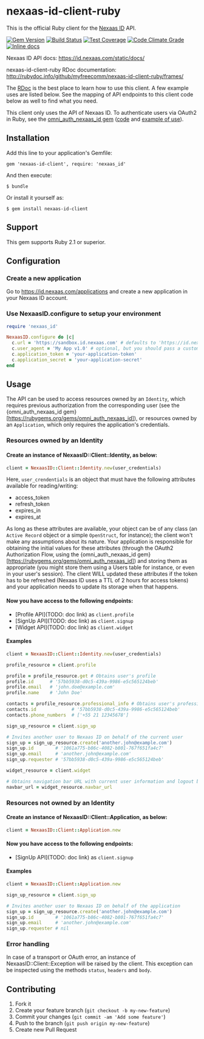 # nexaas-id-client-ruby

This is the official Ruby client for the [Nexaas ID](https://id.nexaas.com) API.

[![Gem Version](https://badge.fury.io/rb/nexaas-id-client.png)](https://rubygems.org/gems/nexaas-id-client)
[![Build Status](https://travis-ci.org/myfreecomm/nexaas-id-client-ruby.png?branch=master)](https://travis-ci.org/myfreecomm/nexaas-id-client-ruby)
[![Test Coverage](https://coveralls.io/repos/myfreecomm/nexaas-id-client-ruby/badge.png?branch=master)](https://coveralls.io/r/myfreecomm/nexaas-id-client-ruby)
[![Code Climate Grade](https://codeclimate.com/github/myfreecomm/nexaas-id-client-ruby.png)](https://codeclimate.com/github/myfreecomm/nexaas-id-client-ruby)
[![Inline docs](http://inch-ci.org/github/myfreecomm/nexaas-id-client-ruby.svg)](http://inch-ci.org/github/myfreecomm/nexaas-id-client-ruby)

Nexaas ID API docs: https://id.nexaas.com/static/docs/

nexaas-id-client-ruby RDoc documentation: http://rubydoc.info/github/myfreecomm/nexaas-id-client-ruby/frames/

The [RDoc](http://rubydoc.info/github/myfreecomm/nexaas-id-client-ruby/frames/) is the best place to learn how to use this client. A few example uses are listed below. See the mapping of API endpoints to this client code below as well to find what you need.

This client only uses the API of Nexaas ID. To authenticate users via OAuth2 in Ruby, see the [omni_auth_nexaas_id gem](https://rubygems.org/gems/omni_auth_nexaas_id) ([code](https://github.com/myfreecomm/omniauth-nexaas_id) and [example of use](https://github.com/myfreecomm/nexaas-id-demo-apps)).

## Installation

Add this line to your application's Gemfile:

    gem 'nexaas-id-client', require: 'nexaas_id'

And then execute:

    $ bundle

Or install it yourself as:

    $ gem install nexaas-id-client

## Support

This gem supports Ruby 2.1 or superior.

## Configuration

### Create a new application

Go to https://id.nexaas.com/applications and create a new application in your Nexaas ID account.

### Use NexaasID.configure to setup your environment

```ruby
require 'nexaas_id'

NexaasID.configure do |c|
  c.url = 'https://sandbox.id.nexaas.com' # defaults to 'https://id.nexaas.com' if omitted
  c.user_agent = 'My App v1.0' # optional, but you should pass a custom user-agent identifying your app
  c.application_token = 'your-application-token'
  c.application_secret = 'your-application-secret'
end
```

## Usage

The API can be used to access resources owned by an `Identity`, which requires previous authorization from the
corresponding user (see the {omni_auth_nexaas_id gem}[https://rubygems.org/gems/omni_auth_nexaas_id]),
or resources owned by an `Application`, which only requires the application's credentials.

### Resources owned by an Identity

#### Create an instance of NexaasID::Client::Identity, as below:

```ruby
client = NexaasID::Client::Identity.new(user_credentials)
```

Here, `user_crendentials` is an object that must have the following attributes available for reading/writing:
* access_token
* refresh_token
* expires_in
* expires_at

As long as these attributes are available, your object can be of any class (an `Active Record` object or a
simple `OpenStruct`, for instance); the client won't make any assumptions about its nature. Your application is responsible
for obtaining the initial values for these attributes (through the OAuth2 Authorization Flow, using the
{omni_auth_nexaas_id gem}[https://rubygems.org/gems/omni_auth_nexaas_id]) and storing them as appropriate
(you might store them using a Users table for instance, or even in your user's session). The client WILL updated these
attributes if the token has to be refreshed (Nexaas ID uses a TTL of 2 hours for access tokens) and your application
needs to update its storage when that happens.

#### Now you have access to the following endpoints:

* [Profile API](TODO: doc link) as `client.profile`
* [SignUp API](TODO: doc link) as `client.signup`
* [Widget API](TODO: doc link) as `client.widget`

#### Examples

```ruby
client = NexaasID::Client::Identity.new(user_credentials)

profile_resource = client.profile

profile = profile_resource.get # Obtains user's profile
profile.id      # '57bb5938-d0c5-439a-9986-e5c565124beb'
profile.email   # 'john.doe@example.com'
profile.name    # 'John Doe'

contacts = profile_resource.professional_info # Obtains user's professional information
contacts.id             # '57bb5938-d0c5-439a-9986-e5c565124beb'
contacts.phone_numbers  # ['+55 21 12345678']

sign_up_resource = client.sign_up

# Invites another user to Nexaas ID on behalf of the current user
sign_up = sign_up_resource.create('another.john@example.com')
sign_up.id        # '1061a775-b86c-4082-b801-767f651fa4c7'
sign_up.email     # 'another.john@example.com'
sign_up.requester # '57bb5938-d0c5-439a-9986-e5c565124beb'

widget_resource = client.widget

# Obtains navigation bar URL with current user information and logout button
navbar_url = widget_resource.navbar_url
```

### Resources not owned by an Identity

#### Create an instance of NexaasID::Client::Application, as below:

```ruby
client = NexaasID::Client::Application.new
```

#### Now you have access to the following endpoints:

* [SignUp API](TODO: doc link) as `client.signup`

#### Examples

```ruby
client = NexaasID::Client::Application.new

sign_up_resource = client.sign_up

# Invites another user to Nexaas ID on behalf of the application
sign_up = sign_up_resource.create('another.john@example.com')
sign_up.id        # '1061a775-b86c-4082-b801-767f651fa4c7'
sign_up.email     # 'another.john@example.com'
sign_up.requester # nil
```

### Error handling

In case of a transport or OAuth error, an instance of NexaasID::Client::Exception will be raised by the client.
This exception can be inspected using the methods `status`, `headers` and `body`.

## Contributing

1. Fork it
2. Create your feature branch (`git checkout -b my-new-feature`)
3. Commit your changes (`git commit -am 'Add some feature'`)
4. Push to the branch (`git push origin my-new-feature`)
5. Create new Pull Request
